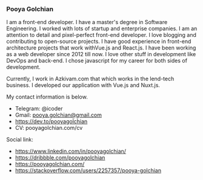 ### Pooya Golchian

I am a front-end developer. I have a master's degree in Software Engineering. I worked with lots of startup and enterprise companies.  I am an attention to detail and pixel-perfect front-end developer. I love blogging and contributing to open-source projects. I have good experience in front-end architecture projects that work withVue.js and React.js. I have been working as a web developer since 2012 till now. I love other stuff in development like DevOps and back-end. I chose javascript for my career for both sides of development.

Currently, I work in Azkivam.com that which works in the lend-tech business. I developed our application with Vue.js and Nuxt.js.


My contact information is below. 

- Telegram: @icoder
- Gmail: pooya.golchian@gmail.com
- https://dev.to/pooyagolchian
- CV: pooyagolchian.com/cv


Social link:

- https://www.linkedin.com/in/pooyagolchian/
- https://dribbble.com/pooyagolchian
- https://pooyagolchian.com/
- https://stackoverflow.com/users/2257357/pooya-golchian

